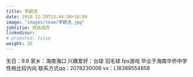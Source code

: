 ```yaml
---
title: 李嗣浩
date: 2018-12-20T13:44:30+10:00
image: "images/team/李嗣浩.jpg"
jobtitie: 班级成员
linkedinur:
# promoted: false
weight: 26
---
```


生日：9.8
家乡：海南海口
兴趣爱好：台球 羽毛球 fps游戏
毕业于海南华侨中学
性格比较内向
联系方式qq：2078230006 vx：L18389554858
